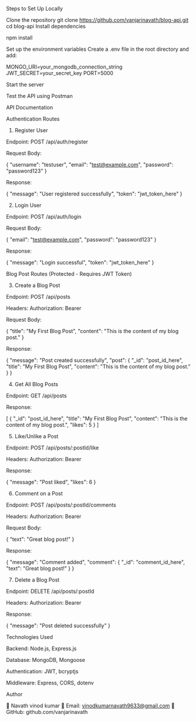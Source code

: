Steps to Set Up Locally

Clone the repository
git clone https://github.com/vanjarinavath/blog-api.git
cd blog-api
Install dependencies

npm install

Set up the environment variables
Create a .env file in the root directory and add:

MONGO_URI=your_mongodb_connection_string
JWT_SECRET=your_secret_key
PORT=5000

Start the server


Test the API using Postman 

API Documentation

Authentication Routes

1. Register User

Endpoint: POST /api/auth/register

Request Body:

{
  "username": "testuser",
  "email": "test@example.com",
  "password": "password123"
}

Response:

{
  "message": "User registered successfully",
  "token": "jwt_token_here"
}

2. Login User

Endpoint: POST /api/auth/login

Request Body:

{
  "email": "test@example.com",
  "password": "password123"
}

Response:

{
  "message": "Login successful",
  "token": "jwt_token_here"
}

Blog Post Routes (Protected - Requires JWT Token)

3. Create a Blog Post

Endpoint: POST /api/posts

Headers: Authorization: Bearer <token>

Request Body:

{
  "title": "My First Blog Post",
  "content": "This is the content of my blog post."
}

Response:

{
  "message": "Post created successfully",
  "post": { "_id": "post_id_here", "title": "My First Blog Post", "content": "This is the content of my blog post." }
}

4. Get All Blog Posts

Endpoint: GET /api/posts

Response:

[
  {
    "_id": "post_id_here",
    "title": "My First Blog Post",
    "content": "This is the content of my blog post.",
    "likes": 5
  }
]

5. Like/Unlike a Post

Endpoint: POST /api/posts/:postId/like

Headers: Authorization: Bearer <token>

Response:

{
  "message": "Post liked",
  "likes": 6
}

6. Comment on a Post

Endpoint: POST /api/posts/:postId/comments

Headers: Authorization: Bearer <token>

Request Body:

{
  "text": "Great blog post!"
}

Response:

{
  "message": "Comment added",
  "comment": { "_id": "comment_id_here", "text": "Great blog post!" }
}

7. Delete a Blog Post

Endpoint: DELETE /api/posts/:postId

Headers: Authorization: Bearer <token>

Response:

{
  "message": "Post deleted successfully"
}

Technologies Used

Backend: Node.js, Express.js

Database: MongoDB, Mongoose

Authentication: JWT, bcryptjs

Middleware: Express, CORS, dotenv


Author

👤 Navath vinod kumar
📧 Email: vinodkumarnavath9633@gmail.com
🔗 GitHub: github.com/vanjarinavath

